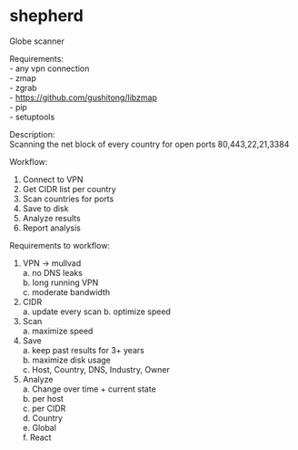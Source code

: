 # shepherd
Globe scanner

Requirements:  
    - any vpn connection  
    - zmap  
    - zgrab  
    - https://github.com/gushitong/libzmap  
    - pip  
    - setuptools  

Description:  
Scanning the net block of every country for open ports 80,443,22,21,3384  

Workflow:  
1. Connect to VPN
2. Get CIDR list per country
3. Scan countries for ports
4. Save to disk
5. Analyze results
6. Report analysis

Requirements to workflow:
1. VPN -> mullvad  
    a. no DNS leaks  
    b. long running VPN  
    c. moderate bandwidth
2. CIDR  
    a. update every scan
    b. optimize speed
3. Scan  
    a. maximize speed
4. Save  
    a. keep past results for 3+ years  
    b. maximize disk usage  
    c. Host, Country, DNS, Industry, Owner  
5. Analyze  
    a. Change over time + current state  
    b. per host  
    c. per CIDR  
    d. Country  
    e. Global  
    f. React

